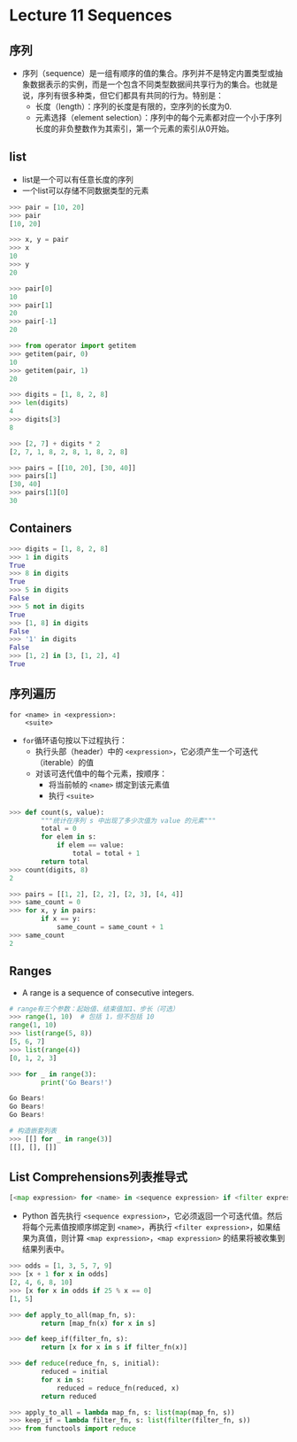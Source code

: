 # Lecture 11 Sequences
## 序列
* 序列（sequence）是一组有顺序的值的集合。序列并不是特定内置类型或抽象数据表示的实例，而是一个包含不同类型数据间共享行为的集合。也就是说，序列有很多种类，但它们都具有共同的行为。特别是：
  * 长度（length）：序列的长度是有限的，空序列的长度为0.
  * 元素选择（element selection）：序列中的每个元素都对应一个小于序列长度的非负整数作为其索引，第一个元素的索引从0开始。
## list
* list是一个可以有任意长度的序列
* 一个list可以存储不同数据类型的元素
```python
>>> pair = [10, 20]
>>> pair
[10, 20]

>>> x, y = pair
>>> x
10
>>> y
20

>>> pair[0]
10
>>> pair[1]
20
>>> pair[-1]
20

>>> from operator import getitem
>>> getitem(pair, 0)
10
>>> getitem(pair, 1)
20
```
```python
>>> digits = [1, 8, 2, 8]
>>> len(digits)
4
>>> digits[3]
8

>>> [2, 7] + digits * 2
[2, 7, 1, 8, 2, 8, 1, 8, 2, 8]
```
```python
>>> pairs = [[10, 20], [30, 40]]
>>> pairs[1]
[30, 40]
>>> pairs[1][0]
30
```
## Containers
```python
>>> digits = [1, 8, 2, 8]
>>> 1 in digits
True
>>> 8 in digits
True
>>> 5 in digits
False
>>> 5 not in digits
True
>>> [1, 8] in digits
False
>>> '1' in digits
False
>>> [1, 2] in [3, [1, 2], 4]
True
```
## 序列遍历
```
for <name> in <expression>:
    <suite>
```
* `for`循环语句按以下过程执行：
  * 执行头部（header）中的 `<expression>`，它必须产生一个可迭代（iterable）的值
  * 对该可迭代值中的每个元素，按顺序：
    * 将当前帧的 `<name>` 绑定到该元素值
    * 执行 `<suite>`
```python
>>> def count(s, value):
        """统计在序列 s 中出现了多少次值为 value 的元素"""
        total = 0
        for elem in s:
            if elem == value:
                total = total + 1
        return total
>>> count(digits, 8)
2
```
```python
>>> pairs = [[1, 2], [2, 2], [2, 3], [4, 4]]
>>> same_count = 0
>>> for x, y in pairs:
        if x == y:
            same_count = same_count + 1
>>> same_count
2
```
## Ranges
* A range is a sequence of consecutive integers.
```python
# range有三个参数：起始值、结束值加1、步长（可选）
>>> range(1, 10)  # 包括 1，但不包括 10
range(1, 10)
>>> list(range(5, 8))
[5, 6, 7]
>>> list(range(4))
[0, 1, 2, 3]

>>> for _ in range(3):
        print('Go Bears!')

Go Bears!
Go Bears!
Go Bears!

# 构造嵌套列表
>>> [[] for _ in range(3)]
[[], [], []]
```
## List Comprehensions列表推导式
```python
[<map expression> for <name> in <sequence expression> if <filter expression>]
```
* Python 首先执行 `<sequence expression>`，它必须返回一个可迭代值。然后将每个元素值按顺序绑定到 `<name>`，再执行 `<filter expression>`，如果结果为真值，则计算 `<map expression>`，`<map expression>` 的结果将被收集到结果列表中。
```python
>>> odds = [1, 3, 5, 7, 9]
>>> [x + 1 for x in odds]
[2, 4, 6, 8, 10]
>>> [x for x in odds if 25 % x == 0]
[1, 5]
```
```python
>>> def apply_to_all(map_fn, s):
        return [map_fn(x) for x in s]

>>> def keep_if(filter_fn, s):
        return [x for x in s if filter_fn(x)]

>>> def reduce(reduce_fn, s, initial):
        reduced = initial
        for x in s:
            reduced = reduce_fn(reduced, x)
        return reduced

>>> apply_to_all = lambda map_fn, s: list(map(map_fn, s))
>>> keep_if = lambda filter_fn, s: list(filter(filter_fn, s))
>>> from functools import reduce
```